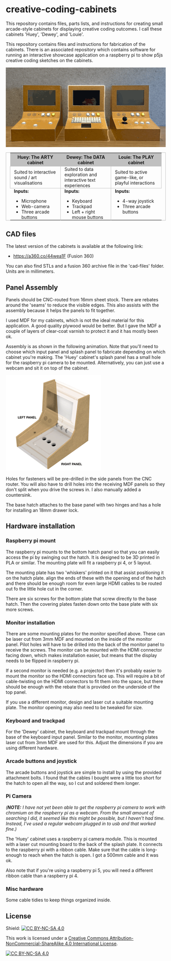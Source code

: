 # creative-coding-cabinets

This repository contains files, parts lists, and instructions for creating
small arcade-style cabinets for displaying creative coding outcomes. I call
these cabinets 'Huey', 'Dewey', and 'Louie'.

This repository contains files and instructions for fabrication of the
cabinets. There is an associated repository which contains software for
running an interactive showcase application on a raspberry pi to show p5js
creative coding sketches on the cabinets.

![Three Creative Coding Cabinets](images/three-cabinets.gif)

<table style="width: 100%; max-width: 740px; cell-padding: 0; border-collapse: collapse; border: 1px solid silver; padding: 0 12px;">
<thead style="background: silver;">
<th style="width: 33%;">
Huey: The ARTY cabinet
</th>
<th style="width: 33%;">
Dewey: The DATA cabinet
</th>
<th style="width: 33%;">
Louie: The PLAY cabinet
</th>
</thead>
<tbody>
<tr style="border: 1px solid silver;">
<td style="padding: 0 12px; border-right: 1px solid silver;">
Suited to interactive sound / art visualisations
</td>
<td style="padding: 0 12px; border-right: 1px solid silver;">
Suited to data exploration and interactive text experiences
</td>
<td style="padding: 0 12px;">
Suited to active game-like, or playful interactions
</td>
</tr>
<tr style="vertical-align: top;">
<td style="padding: 0 12px; border-right: 1px solid silver;">
<div><b>Inputs:</b><br/>
<ul style="margin-bottom: 0;">
<li>
Microphone
</li>
<li>
Web-camera
</li>
<li>
Three arcade buttons
</li>
</ul>
</div>
</td>
<td style="padding: 0 12px; border-right: 1px solid silver;">
<div><b>Inputs:</b><br/>
<ul style="margin-bottom: 0;">
<li>
Keyboard
</li>
<li>
Trackpad
</li>
<li>
Left + right mouse buttons
</li>
</ul>
</div>
</td>
<td style="padding: 0 12px;">
<div><b>Inputs:</b><br/>
<ul style="margin-bottom: 0;">
<li>
4-way joystick
</li>
<li>
Three arcade buttons
</li>
</ul>
</div>
</td>
</tr>
</tbody>
</table>

## CAD files

The latest version of the cabinets is available at the following link:

* <https://a360.co/44wea1F> (Fusion 360)

You can also find STLs and a fusion 360 archive file in the 'cad-files'
folder. Units are in millimeters.

## Panel Assembly

Panels should be CNC-routed from 16mm sheet stock. There are rebates around
the 'seams' to reduce the visible edges. This also assists with the assembly
because it helps the panels to fit together.

I used MDF for my cabinets, which is not the ideal material for this
application. A good quality plywood would be better. But I gave the MDF a
couple of layers of clear-coat varnish to protect it and it has mostly been
ok.

Assembly is as shown in the following animation. Note that you'll need to
choose which input panel and splash panel to fabricate depending on which
cabinet you're making. The 'Huey' cabinet's splash panel has a small hole for
the raspberry pi camera to be mounted. Alternatively, you can just use a
webcam and sit it on top of the cabinet.

![Animated GIF showing the assembly of the panels](images/panel-parts.gif)

Holes for fasteners will be pre-drilled in the side panels from the CNC router.
You will also have to drill holes into the receiving MDF panels so they don't
split when you drive the screws in. I also manually added a countersink.

The base hatch attaches to the base panel with two hinges and has a hole for
installing an 18mm drawer lock.

## Hardware installation

### Raspberry pi mount

The raspberry pi mounts to the bottom hatch panel so that you can easily
access the pi by swinging out the hatch. It is designed to be 3D printed in
PLA or similar. The mounting plate will fit a raspberry pi 4, or 5
layout.

The mounting plate has two 'whiskers' printed on it that assist positioning it
on the hatch plate. align the ends of these with the opening end of the hatch
and there should be enough room for even large HDMI cables to be routed out fo
the little hole cut in the corner.

There are six screws for the bottom plate that screw directly to the
base hatch. Then the covering plates fasten down onto the base plate with six
more screws.

### Monitor installation

There are some mounting plates for the monitor specified above. These can be
laser cut from 3mm MDF and mounted on the inside of the monitor panel. Pilot
holes will have to be drilled into the back of the monitor panel to receive
the screws. The monitor can be mounted with the HDMI connector facing down,
which makes installation easier, but means that the display needs to be
flipped in raspberry pi. 

If a second monitor is needed (e.g. a projector) then it's probably easier to
mount the monitor so the HDMI connectors face up. This will require a bit of
cable-twisting on the HDMI connectors to fit them into the space, but there
should be enough with the rebate that is provided on the underside of the top
panel. 

If you use a different monitor, design and laser cut a suitable mounting
plate. The monitor opening may also need to be tweaked for size.

### Keyboard and trackpad

For the 'Dewey' cabinet, the keyboard and trackpad mount through the base of
the keyboard input panel. Similar to the monitor, mounting plates laser cut
from 3mm MDF are used for this. Adjust the dimensions if you are using
different hardware.

### Arcade buttons and joystick

The arcade buttons and joystick are simple to install by using the provided
attachment bolts. I found that the cables I bought were a little too short for
the hatch to open all the way, so I cut and soldered them longer.

### Pi Camera

*(**NOTE:** I have not yet been able to get the raspberry pi camera to work with
chromium on the raspberry pi as a webcam. From the small amount of searching I
did, it seemed like this might be possible, but I haven't had time. Instead,
I've used a regular webcam plugged in to usb and that worked fine.)*

The 'Huey' cabinet uses a raspberry pi camera module. This is mounted with a
laser cut mounting board to the back of the splash plate. It connects to the
raspberry pi with a ribbon cable. Make sure that the cable is long-enough to
reach when the hatch is open. I got a 500mm cable and it was ok.

Also note that if you're using a raspberry pi 5, you will need a different ribbon
cable than a raspberry pi 4.

### Misc hardware

Some cable tidies to keep things organized inside.

## License

Shield: [![CC BY-NC-SA 4.0][cc-by-nc-sa-shield]][cc-by-nc-sa]

This work is licensed under a
[Creative Commons Attribution-NonCommercial-ShareAlike 4.0 International License][cc-by-nc-sa].

[![CC BY-NC-SA 4.0][cc-by-nc-sa-image]][cc-by-nc-sa]

[cc-by-nc-sa]: http://creativecommons.org/licenses/by-nc-sa/4.0/
[cc-by-nc-sa-image]: https://licensebuttons.net/l/by-nc-sa/4.0/88x31.png
[cc-by-nc-sa-shield]: https://img.shields.io/badge/License-CC%20BY--NC--SA%204.0-lightgrey.svg

